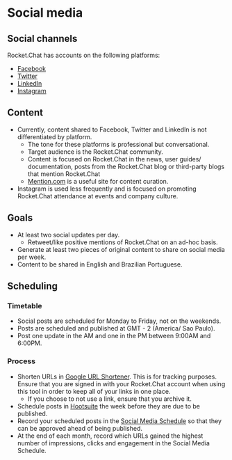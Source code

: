 # Social media

## Social channels

Rocket.Chat has accounts on the following platforms:

- [Facebook](https://www.facebook.com/RocketChatApp/)
- [Twitter](https://twitter.com/rocketchat?lang=en)
- [LinkedIn](https://www.linkedin.com/company/rocket-chat/)
- [Instagram](https://www.instagram.com/rocket.chat/)

## Content

- Currently, content shared to Facebook, Twitter and LinkedIn is not differentiated by platform.
    * The tone for these platforms is professional but conversational.
    * Target audience is the Rocket.Chat community.
    * Content is focused on Rocket.Chat in the news, user guides/ documentation, posts from the Rocket.Chat blog or third-party blogs that mention Rocket.Chat
    * [Mention.com](http://mention.com) is a useful site for content curation.
- Instagram is used less frequently and is focused on promoting Rocket.Chat attendance at events and company culture.

## Goals

- At least two social updates per day.
    * Retweet/like positive mentions of Rocket.Chat on an ad-hoc basis.
- Generate at least two pieces of original content to share on social media per week.
- Content to be shared in English and Brazilian Portuguese.

## Scheduling

### Timetable

- Social posts are scheduled for Monday to Friday, not on the weekends.
- Posts are scheduled and published at GMT - 2 (America/ Sao Paulo).
- Post one update in the AM and one in the PM between 9:00AM and 6:00PM.

### Process

- Shorten URLs in [Google URL Shortener](https://goo.gl). This is for tracking purposes. Ensure that you are signed in with your Rocket.Chat account when using this tool in order to keep all of your links in one place.
    * If you choose to not use a link, ensure that you archive it.
- Schedule posts in [Hootsuite](https://hootsuite.com/dashboard) the week before they are due to be published.
- Record your scheduled posts in the [Social Media Schedule](https://docs.google.com/spreadsheets/d/1qIVBC0fUMCBfzRJK2TQA5K0m_gWZc5rNnPsGemZSUxE/edit?usp=sharing) so that they can be approved ahead of being published.
- At the end of each month, record which URLs gained the highest number of impressions, clicks and engagement in the Social Media Schedule.





